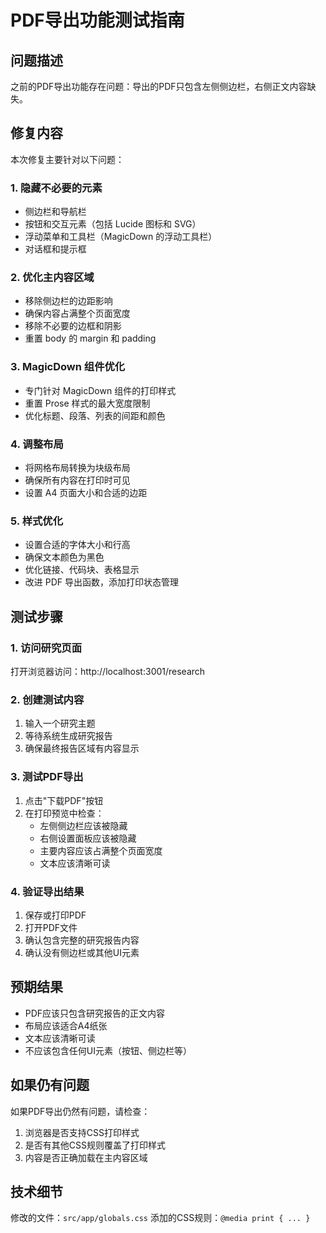 # PDF导出功能测试指南

## 问题描述
之前的PDF导出功能存在问题：导出的PDF只包含左侧侧边栏，右侧正文内容缺失。

## 修复内容

本次修复主要针对以下问题：

### 1. 隐藏不必要的元素
- 侧边栏和导航栏
- 按钮和交互元素（包括 Lucide 图标和 SVG）
- 浮动菜单和工具栏（MagicDown 的浮动工具栏）
- 对话框和提示框

### 2. 优化主内容区域
- 移除侧边栏的边距影响
- 确保内容占满整个页面宽度
- 移除不必要的边框和阴影
- 重置 body 的 margin 和 padding

### 3. MagicDown 组件优化
- 专门针对 MagicDown 组件的打印样式
- 重置 Prose 样式的最大宽度限制
- 优化标题、段落、列表的间距和颜色

### 4. 调整布局
- 将网格布局转换为块级布局
- 确保所有内容在打印时可见
- 设置 A4 页面大小和合适的边距

### 5. 样式优化
- 设置合适的字体大小和行高
- 确保文本颜色为黑色
- 优化链接、代码块、表格显示
- 改进 PDF 导出函数，添加打印状态管理

## 测试步骤

### 1. 访问研究页面
打开浏览器访问：http://localhost:3001/research

### 2. 创建测试内容
1. 输入一个研究主题
2. 等待系统生成研究报告
3. 确保最终报告区域有内容显示

### 3. 测试PDF导出
1. 点击"下载PDF"按钮
2. 在打印预览中检查：
   - 左侧侧边栏应该被隐藏
   - 右侧设置面板应该被隐藏
   - 主要内容应该占满整个页面宽度
   - 文本应该清晰可读

### 4. 验证导出结果
1. 保存或打印PDF
2. 打开PDF文件
3. 确认包含完整的研究报告内容
4. 确认没有侧边栏或其他UI元素

## 预期结果
- PDF应该只包含研究报告的正文内容
- 布局应该适合A4纸张
- 文本应该清晰可读
- 不应该包含任何UI元素（按钮、侧边栏等）

## 如果仍有问题
如果PDF导出仍然有问题，请检查：
1. 浏览器是否支持CSS打印样式
2. 是否有其他CSS规则覆盖了打印样式
3. 内容是否正确加载在主内容区域

## 技术细节
修改的文件：`src/app/globals.css`
添加的CSS规则：`@media print { ... }`